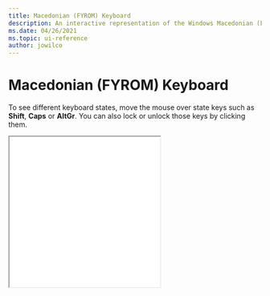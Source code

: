 ```yaml
---
title: Macedonian (FYROM) Keyboard
description: An interactive representation of the Windows Macedonian (FYROM) keyboard. To see different keyboard states, click or move the mouse over the state keys.
ms.date: 04/26/2021
ms.topic: ui-reference
author: jowilco
---
```


# Macedonian (FYROM) Keyboard

To see different keyboard states, move the mouse over state keys such as **Shift**, **Caps** or **AltGr**. You can also lock or unlock those keys by clicking them.

<iframe src="kbdmac.html" height="300"></iframe>

